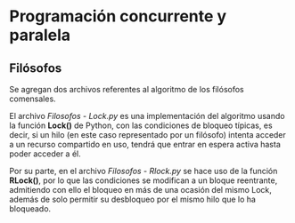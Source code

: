 # Programación concurrente y paralela

## Filósofos
Se agregan dos archivos referentes al algoritmo de los filósofos comensales.

El archivo _Filosofos - Lock.py_ es una implementación del algoritmo usando la función **Lock()** de Python, con las condiciones de bloqueo típicas, es decir, si un hilo (en este caso representado por un filósofo) intenta acceder a un recurso compartido en uso, tendrá que entrar en espera activa hasta poder acceder a él.

Por su parte, en el archivo _Filosofos - Rlock.py_ se hace uso de la función **RLock()**, por lo que las condiciones se modifican a un bloque reentrante, admitiendo con ello el bloqueo en más de una ocasión del mismo Lock, además de solo permitir su desbloqueo por el mismo hilo que lo ha bloqueado.
